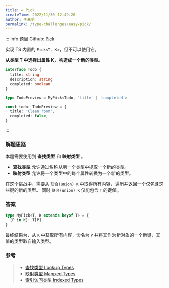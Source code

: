 ```yaml
---
title: ✔️ Pick
createTime: 2022/11/30 12:49:20
author: 李嘉明
permalink: /type-challenges/easy/pick/
---
```


::: info 题目
Github: [Pick](https://github.com/type-challenges/type-challenges/blob/main/questions/00004-easy-pick/)

实现 TS 内置的 `Pick<T, K>`，但不可以使用它。

**从类型 T 中选择出属性 K，构造成一个新的类型。**

```ts
interface Todo {
  title: string
  description: string
  completed: boolean
}

type TodoPreview = MyPick<Todo, 'title' | 'completed'>

const todo: TodoPreview = {
  title: 'Clean room',
  completed: false,
}
```

:::

### 解题思路

本题需要使用到 **查找类型** 和 **映射类型** 。

- **查找类型** 允许通过名称从另一个类型中提取一个新的类型。
- **映射类型** 允许将一个类型中的每个属性转换为一个新的类型。

在这个挑战中，需要从 `联合(union) K` 中取得所有内容，遍历并返回一个仅包含这些键的新的类型。
同时 `联合(union) K` 仅能包含 `T` 的键值。

### 答案

```ts
type MyPick<T, K extends keyof T> = {
  [P in K]: T[P]
}
```

最终结果为，从 `K` 中获取所有内容，命名为 `P` 并将其作为新对象的一个新键，其值的类型取自输入类型。

### 参考

> - [查找类型 Lookup Types](https://www.typescriptlang.org/docs/handbook/release-notes/typescript-2-1.html#keyof-and-lookup-types)
> - [映射类型 Mapped Types](https://www.typescriptlang.org/docs/handbook/2/mapped-types.html)
> - [索引访问类型 Indexed Types](https://www.typescriptlang.org/docs/handbook/2/indexed-access-types.html)
